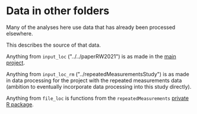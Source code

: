 # Data in other folders 

Many of the analyses here use data that has already been processed elsewhere. 

This describes the source of that data. 

Anything from `input_loc` ("../../paperRW2021") is as made in the [main project](https://github.com/OxWearables/manuscript_ml_behaviours_cvd_2021).

Anything from `input_loc_rm` ("../repeatedMeasurementsStudy") is as made in data processing for the project with the repeated measurements data (ambition to eventually incorporate data processing into this study directly).

Anything from `file_loc` is functions from the `repeatedMeasurements` [private R package](https://github.com/OxWearables/repeatedMeasurements). 

